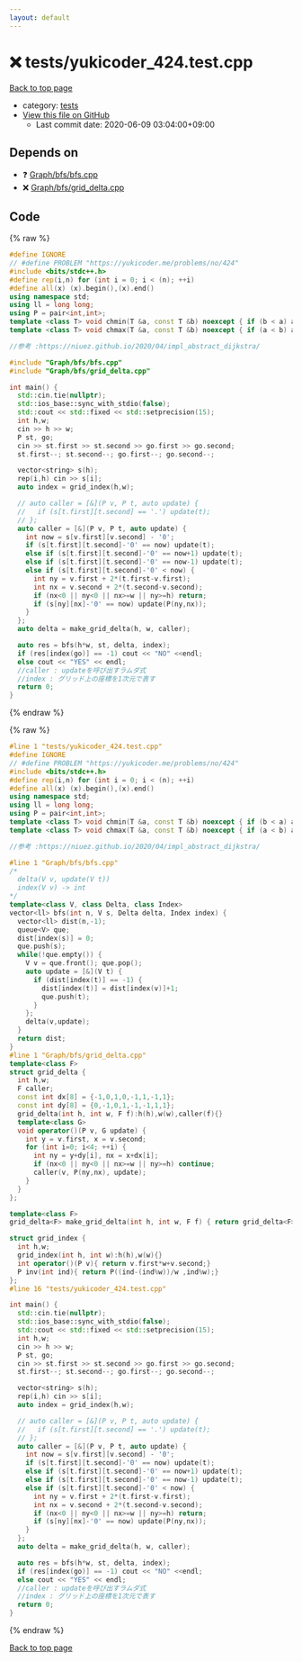 ```yaml
---
layout: default
---
```


<!-- mathjax config similar to math.stackexchange -->
<script type="text/javascript" async
  src="https://cdnjs.cloudflare.com/ajax/libs/mathjax/2.7.5/MathJax.js?config=TeX-MML-AM_CHTML">
</script>
<script type="text/x-mathjax-config">
  MathJax.Hub.Config({
    TeX: { equationNumbers: { autoNumber: "AMS" }},
    tex2jax: {
      inlineMath: [ ['$','$'] ],
      processEscapes: true
    },
    "HTML-CSS": { matchFontHeight: false },
    displayAlign: "left",
    displayIndent: "2em"
  });
</script>

<script type="text/javascript" src="https://cdnjs.cloudflare.com/ajax/libs/jquery/3.4.1/jquery.min.js"></script>
<script src="https://cdn.jsdelivr.net/npm/jquery-balloon-js@1.1.2/jquery.balloon.min.js" integrity="sha256-ZEYs9VrgAeNuPvs15E39OsyOJaIkXEEt10fzxJ20+2I=" crossorigin="anonymous"></script>
<script type="text/javascript" src="../../assets/js/copy-button.js"></script>
<link rel="stylesheet" href="../../assets/css/copy-button.css" />


# :x: tests/yukicoder_424.test.cpp

<a href="../../index.html">Back to top page</a>

* category: <a href="../../index.html#b61a6d542f9036550ba9c401c80f00ef">tests</a>
* <a href="{{ site.github.repository_url }}/blob/master/tests/yukicoder_424.test.cpp">View this file on GitHub</a>
    - Last commit date: 2020-06-09 03:04:00+09:00




## Depends on

* :question: <a href="../../library/Graph/bfs/bfs.cpp.html">Graph/bfs/bfs.cpp</a>
* :x: <a href="../../library/Graph/bfs/grid_delta.cpp.html">Graph/bfs/grid_delta.cpp</a>


## Code

<a id="unbundled"></a>
{% raw %}
```cpp
#define IGNORE
// #define PROBLEM "https://yukicoder.me/problems/no/424"
#include <bits/stdc++.h>
#define rep(i,n) for (int i = 0; i < (n); ++i)
#define all(x) (x).begin(),(x).end()
using namespace std;
using ll = long long;
using P = pair<int,int>;
template <class T> void chmin(T &a, const T &b) noexcept { if (b < a) a = b; }
template <class T> void chmax(T &a, const T &b) noexcept { if (a < b) a = b; }

//参考 :https://niuez.github.io/2020/04/impl_abstract_dijkstra/

#include "Graph/bfs/bfs.cpp"
#include "Graph/bfs/grid_delta.cpp"

int main() {
  std::cin.tie(nullptr);
  std::ios_base::sync_with_stdio(false);
  std::cout << std::fixed << std::setprecision(15);
  int h,w;
  cin >> h >> w;
  P st, go;
  cin >> st.first >> st.second >> go.first >> go.second;
  st.first--; st.second--; go.first--; go.second--;

  vector<string> s(h);
  rep(i,h) cin >> s[i];
  auto index = grid_index(h,w);

  // auto caller = [&](P v, P t, auto update) {
  //   if (s[t.first][t.second] == '.') update(t);
  // };
  auto caller = [&](P v, P t, auto update) {
    int now = s[v.first][v.second] - '0';
    if (s[t.first][t.second]-'0' == now) update(t);
    else if (s[t.first][t.second]-'0' == now+1) update(t);
    else if (s[t.first][t.second]-'0' == now-1) update(t);
    else if (s[t.first][t.second]-'0' < now) {
      int ny = v.first + 2*(t.first-v.first);
      int nx = v.second + 2*(t.second-v.second);
      if (nx<0 || ny<0 || nx>=w || ny>=h) return;
      if (s[ny][nx]-'0' == now) update(P(ny,nx));
    }
  };
  auto delta = make_grid_delta(h, w, caller);

  auto res = bfs(h*w, st, delta, index);
  if (res[index(go)] == -1) cout << "NO" <<endl;
  else cout << "YES" << endl;
  //caller : updateを呼び出すラムダ式
  //index : グリッド上の座標を1次元で表す
  return 0;
}
```
{% endraw %}

<a id="bundled"></a>
{% raw %}
```cpp
#line 1 "tests/yukicoder_424.test.cpp"
#define IGNORE
// #define PROBLEM "https://yukicoder.me/problems/no/424"
#include <bits/stdc++.h>
#define rep(i,n) for (int i = 0; i < (n); ++i)
#define all(x) (x).begin(),(x).end()
using namespace std;
using ll = long long;
using P = pair<int,int>;
template <class T> void chmin(T &a, const T &b) noexcept { if (b < a) a = b; }
template <class T> void chmax(T &a, const T &b) noexcept { if (a < b) a = b; }

//参考 :https://niuez.github.io/2020/04/impl_abstract_dijkstra/

#line 1 "Graph/bfs/bfs.cpp"
/*
  delta(V v, update(V t))
  index(V v) -> int
*/
template<class V, class Delta, class Index>
vector<ll> bfs(int n, V s, Delta delta, Index index) {
  vector<ll> dist(n,-1);
  queue<V> que;
  dist[index(s)] = 0;
  que.push(s);
  while(!que.empty()) {
    V v = que.front(); que.pop();
    auto update = [&](V t) {
      if (dist[index(t)] == -1) {
        dist[index(t)] = dist[index(v)]+1;
        que.push(t);
      }
    };
    delta(v,update);
  }
  return dist;
}
#line 1 "Graph/bfs/grid_delta.cpp"
template<class F>
struct grid_delta {
  int h,w;
  F caller;
  const int dx[8] = {-1,0,1,0,-1,1,-1,1};
  const int dy[8] = {0,-1,0,1,-1,-1,1,1};
  grid_delta(int h, int w, F f):h(h),w(w),caller(f){}
  template<class G>
  void operator()(P v, G update) {
    int y = v.first, x = v.second;
    for (int i=0; i<4; ++i) {
      int ny = y+dy[i], nx = x+dx[i];
      if (nx<0 || ny<0 || nx>=w || ny>=h) continue;
      caller(v, P(ny,nx), update);
    }
  }
};

template<class F>
grid_delta<F> make_grid_delta(int h, int w, F f) { return grid_delta<F>(h, w, f);}

struct grid_index {
  int h,w;
  grid_index(int h, int w):h(h),w(w){}
  int operator()(P v){ return v.first*w+v.second;}
  P inv(int ind){ return P((ind-(ind%w))/w ,ind%w);}
};
#line 16 "tests/yukicoder_424.test.cpp"

int main() {
  std::cin.tie(nullptr);
  std::ios_base::sync_with_stdio(false);
  std::cout << std::fixed << std::setprecision(15);
  int h,w;
  cin >> h >> w;
  P st, go;
  cin >> st.first >> st.second >> go.first >> go.second;
  st.first--; st.second--; go.first--; go.second--;

  vector<string> s(h);
  rep(i,h) cin >> s[i];
  auto index = grid_index(h,w);

  // auto caller = [&](P v, P t, auto update) {
  //   if (s[t.first][t.second] == '.') update(t);
  // };
  auto caller = [&](P v, P t, auto update) {
    int now = s[v.first][v.second] - '0';
    if (s[t.first][t.second]-'0' == now) update(t);
    else if (s[t.first][t.second]-'0' == now+1) update(t);
    else if (s[t.first][t.second]-'0' == now-1) update(t);
    else if (s[t.first][t.second]-'0' < now) {
      int ny = v.first + 2*(t.first-v.first);
      int nx = v.second + 2*(t.second-v.second);
      if (nx<0 || ny<0 || nx>=w || ny>=h) return;
      if (s[ny][nx]-'0' == now) update(P(ny,nx));
    }
  };
  auto delta = make_grid_delta(h, w, caller);

  auto res = bfs(h*w, st, delta, index);
  if (res[index(go)] == -1) cout << "NO" <<endl;
  else cout << "YES" << endl;
  //caller : updateを呼び出すラムダ式
  //index : グリッド上の座標を1次元で表す
  return 0;
}

```
{% endraw %}

<a href="../../index.html">Back to top page</a>

